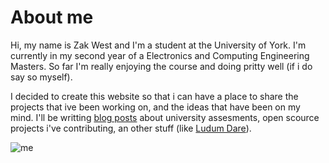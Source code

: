 [Blog_Link]: https://blog.zakwest.tech
[LD_Link]: http://ludumdare.com
[Me_Img]: /img/Me.svg
# About me
Hi, my name is Zak West and I'm a student at the University of York. I'm currently in my second year of a Electronics and Computing Engineering Masters. So far I'm really enjoying the course and doing pritty well (if i do say so myself). 

I decided to create this website so that i can have a place to share the projects that ive been working on, and the ideas that have been on my mind. I'll be writting [blog posts][Blog_Link] about university assesments, open scource projects i've contributing, an other stuff (like [Ludum Dare][LD_Link]).

![me][Me_Img]